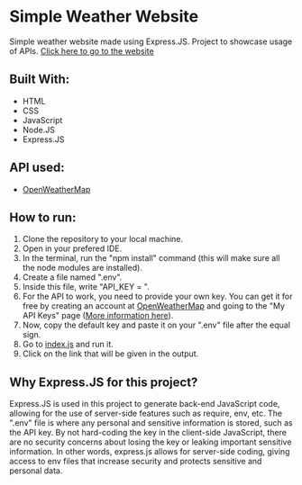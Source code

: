 # Simple Weather Website
Simple weather website made using Express.JS. Project to showcase usage of APIs. [Click here to go to the website](https://andres-borges.github.io/Weather_Website/)

## Built With:
* HTML
* CSS
* JavaScript
* Node.JS
* Express.JS

## API used:
* [OpenWeatherMap](https://openweathermap.org/api)

## How to run:
1. Clone the repository to your local machine.
2. Open in your prefered IDE.
3. In the terminal, run the "npm install" command (this will make sure all the node modules are installed).
4. Create a file named ".env".
5. Inside this file, write "API_KEY = ".
6. For the API to work, you need to provide your own key. You can get it for free by creating an account at [OpenWeatherMap](https://openweathermap.org/api) and going to the "My API Keys" page ([More information here](https://openweathermap.org/appid#:~:text=Once%20you%20sign%20up%20using,additional%20API%20keys%20if%20needed.)).
7. Now, copy the default key and paste it on your ".env" file after the equal sign.
8. Go to [index.js](/index.js) and run it.
9. Click on the link that will be given in the output.

## Why Express.JS for this project?

Express.JS is used in this project to generate back-end JavaScript code, allowing for the use of server-side features such as require, env, etc. The ".env" file is where any personal and sensitive information is stored, such as the API key. By not hard-coding the key in the client-side JavaScript, there are no security concerns about losing the key or leaking important sensitive information. In other words, express.js allows for server-side coding, giving access to env files that increase security and protects sensitive and personal data.
